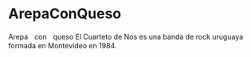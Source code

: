 # ArepaConQueso
Arepaㅤconㅤqueso
El Cuarteto de Nos es una banda de rock uruguaya formada en Montevideo en 1984.
